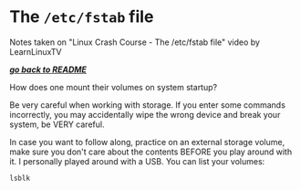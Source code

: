 # The `/etc/fstab` file

Notes taken on "Linux Crash Course - The /etc/fstab file" video by LearnLinuxTV

[***go back to README***](/README.md)

How does one mount their volumes on system startup?

Be very careful when working with storage. If you enter some commands
incorrectly, you may accidentally wipe the wrong device and break your system,
be VERY careful.

In case you want to follow along, practice on an external storage volume, make 
sure you don't care about the contents BEFORE you play around with it. I
personally played around with a USB. You can list your volumes:

    lsblk


